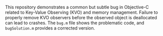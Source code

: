 This repository demonstrates a common but subtle bug in Objective-C related to Key-Value Observing (KVO) and memory management.  Failure to properly remove KVO observers before the observed object is deallocated can lead to crashes. The `bug.m` file shows the problematic code, and `bugSolution.m` provides a corrected version.